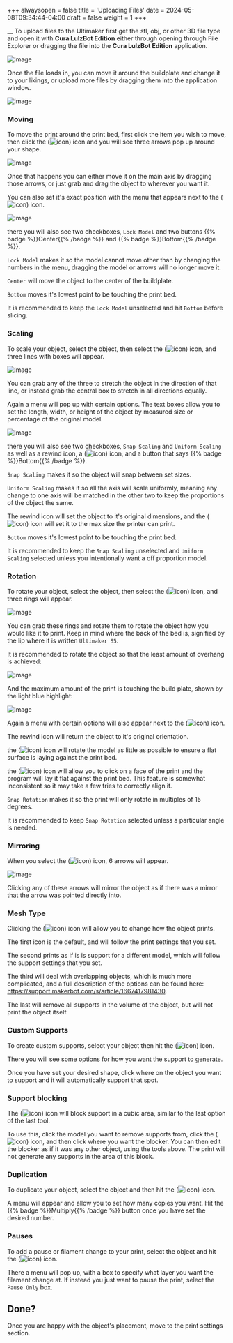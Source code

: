 +++
alwaysopen = false
title = 'Uploading Files'
date = 2024-05-08T09:34:44-04:00
draft = false
weight = 1
+++

__
To upload files to the Ultimaker first get the stl, obj, or other 3D file type and open it with **Cura LulzBot Edition** either through opening through File Explorer or dragging the file into the **Cura LulzBot Edition** application. 

![image](/images/miscount1.png)

Once the file loads in, you can move it around the buildplate and change it to your likings, or upload more files by dragging them into the application window.

![image](/images/147.PNG)

### Moving

To move the print around the print bed, first click the item you wish to move, then click the (![icon](/images/115.PNG)) icon and you will see three arrows pop up around your shape.

![image](/images/149.PNG)

Once that happens you can either move it on the main axis by dragging those arrows, or just grab and drag the object to wherever you want it. 

You can also set it's exact position with the menu that appears next to the (![icon](/images/115.PNG)) icon.

![image](/images/151.png)

there you will also see two checkboxes, `Lock Model` and two buttons {{% badge %}}Center{{% /badge %}} and {{% badge %}}Bottom{{% /badge %}}.

`Lock Model` makes it so the model cannot move other than by changing the numbers in the menu, dragging the model or arrows will no longer move it.

`Center` will move the object to the center of the buildplate.

`Bottom` moves it's lowest point to be touching the print bed.

It is recommended to keep the `Lock Model` unselected and hit `Bottom` before slicing.

### Scaling

To scale your object, select the object, then select the (![icon](/images/129.PNG)) icon, and three lines with boxes will appear. 

![image](/images/153.png)

You can grab any of the three to stretch the object in the direction of that line, or instead grab the central box to stretch in all directions equally. 

Again a menu will pop up with certain options. The text boxes allow you to set the length, width, or height of the object by measured size or percentage of the original model.

![image](/images/154.png)

there you will also see two checkboxes, `Snap Scaling` and `Uniform Scaling` as well as a rewind icon, a (![icon](/images/155.png)) icon, and a button that says {{% badge %}}Bottom{{% /badge %}}.

`Snap Scaling` makes it so the object will snap between set sizes.

`Uniform Scaling` makes it so all the axis will scale uniformly, meaning any change to one axis will be matched in the other two to keep the proportions of the object the same.

The rewind icon will set the object to it's original dimensions, and the (![icon](/images/155.png)) icon will set it to the max size the printer can print.

`Bottom` moves it's lowest point to be touching the print bed.

It is recommended to keep the `Snap Scaling` unselected and `Uniform Scaling` selected unless you intentionally want a off proportion model.

### Rotation

To rotate your object, select the object, then select the (![icon](/images/122.PNG)) icon, and three rings will appear.

![image](/images/156.png)

You can grab these rings and rotate them to rotate the object how you would like it to print. Keep in mind where the back of the bed is, signified by the lip where it is written `Ultimaker S5`. 

It is recommended to rotate the object so that the least amount of overhang is achieved:

![image](/images/157.png)

And the maximum amount of the print is touching the build plate, shown by the light blue highlight:

![image](/images/158.png)

Again a menu with certain options will also appear next to the (![icon](/images/122.PNG)) icon.

The rewind icon will return the object to it's original orientation.

the (![icon](/images/127.PNG)) icon will rotate the model as little as possible to ensure a flat surface is laying against the print bed.

the (![icon](/images/128.PNG)) icon will allow you to click on a face of the print and the program will lay it flat against the print bed. This feature is somewhat inconsistent so it may take a few tries to correctly align it.

`Snap Rotation` makes it so the print will only rotate in multiples of 15 degrees.

It is recommended to keep `Snap Rotation` selected unless a particular angle is needed.

### Mirroring

When you select the (![icon](/images/129.PNG)) icon, 6 arrows will appear. 

![image](/images/162.png)

Clicking any of these arrows will mirror the object as if there was a mirror that the arrow was pointed directly into.

### Mesh Type

Clicking the (![icon](/images/131.PNG)) icon will allow you to change how the object prints.

The first icon is the default, and will follow the print settings that you set.

The second prints as if is is support for a different model, which will follow the support settings that you set.

The third will deal with overlapping objects, which is much more complicated, and a full description of the options can be found here: https://support.makerbot.com/s/article/1667417981430.

The last will remove all supports in the volume of the object, but will not print the object itself.

### Custom Supports

To create custom supports, select your object then hit the (![icon](/images/164.png)) icon.

There you will see some options for how you want the support to generate.

Once you have set your desired shape, click where on the object you want to support and it will automatically support that spot.

### Support blocking

The (![icon](/images/165.png)) icon will block support in a cubic area, similar to the last option of the last tool.

To use this, click the model you want to remove supports from, click the (![icon](/images/165.png)) icon, and then click where you want the blocker. You can then edit the blocker as if it was any other object, using the tools above. The print will not generate any supports in the area of this block.

### Duplication

To duplicate your object, select the object and then hit the (![icon](/images/167.png)) icon.

A menu will appear and allow you to set how many copies you want. Hit the {{% badge %}}Multiply{{% /badge %}} button once you have set the desired number.

### Pauses

To add a pause or filament change to your print, select the object and hit the (![icon](/images/168.png)) icon.

There a menu will pop up, with a box to specify what layer you want the filament change at. If instead you just want to pause the print, select the `Pause Only` box.

## Done?

Once you are happy with the object's placement, move to the print settings section.
